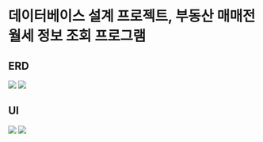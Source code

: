 # 데이터베이스 설계 프로젝트, 부동산 매매전월세 정보 조회 프로그램

## ERD
![](/erd.png)
![](/실거래가.PNG)

## UI
![](/ui.PNG)
![](/ui2.PNG)
